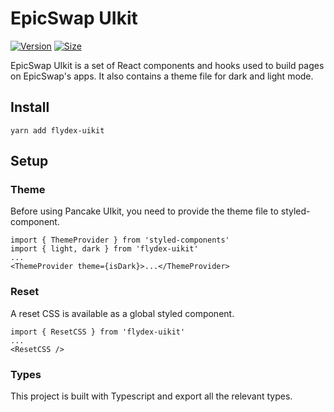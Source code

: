 # EpicSwap UIkit

[![Version](https://img.shields.io/npm/v/flydex-uikit)](https://www.npmjs.com/package/flydex-uikit) [![Size](https://img.shields.io/bundlephobia/min/flydex-uikit)](https://www.npmjs.com/package/flydex-uikit)

EpicSwap UIkit is a set of React components and hooks used to build pages on EpicSwap's apps. It also contains a theme file for dark and light mode.

## Install

`yarn add flydex-uikit`

## Setup

### Theme

Before using Pancake UIkit, you need to provide the theme file to styled-component.

```
import { ThemeProvider } from 'styled-components'
import { light, dark } from 'flydex-uikit'
...
<ThemeProvider theme={isDark}>...</ThemeProvider>
```

### Reset

A reset CSS is available as a global styled component.

```
import { ResetCSS } from 'flydex-uikit'
...
<ResetCSS />
```

### Types

This project is built with Typescript and export all the relevant types.

